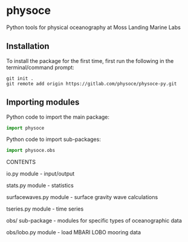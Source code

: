 # physoce 
Python tools for physical oceanography at Moss Landing Marine Labs

## Installation

To install the package for the first time, first run the following in the 
terminal/command prompt:
```
git init .
git remote add origin https://gitlab.com/physoce/physoce-py.git
```

## Importing modules

Python code to import the main package:
```python
import physoce
```

Python code to import sub-packages:
```python
import physoce.obs
```

CONTENTS

io.py module         	- input/output 

stats.py module         - statistics

surfacewaves.py module  - surface gravity wave calculations

tseries.py module  		- time series 

obs/ sub-package        - modules for specific types of oceanographic data

obs/lobo.py module      - load MBARI LOBO mooring data